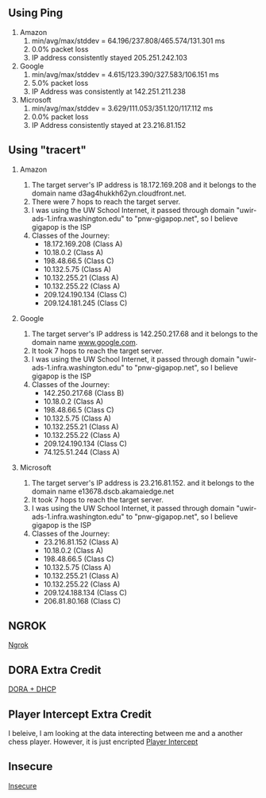 ## Using Ping
1. Amazon
   1. min/avg/max/stddev = 64.196/237.808/465.574/131.301 ms
   2. 0.0% packet loss
   3. IP address consistently stayed 205.251.242.103
2. Google
   1. min/avg/max/stddev = 4.615/123.390/327.583/106.151 ms
   2. 5.0% packet loss
   3. IP Address was consistently at 142.251.211.238
3. Microsoft
   1. min/avg/max/stddev = 3.629/111.053/351.120/117.112 ms
   2. 0.0% packet loss
   3. IP Address consistently stayed at 23.216.81.152



## Using "tracert" 
1. Amazon
   1. The target server's IP address is 18.172.169.208 and it belongs to the domain name d3ag4hukkh62yn.cloudfront.net.
   2. There were 7 hops to reach the target server.
   3. I was using the UW School Internet, it passed through domain "uwir-ads-1.infra.washington.edu" to "pnw-gigapop.net", so I believe gigapop is the ISP
   4. Classes of the Journey:
      - 18.172.169.208 (Class A) 
      - 10.18.0.2 (Class A)
      - 198.48.66.5 (Class C) 
      - 10.132.5.75 (Class A) 
      - 10.132.255.21 (Class A) 
      - 10.132.255.22 (Class A) 
      - 209.124.190.134 (Class C) 
      - 209.124.181.245 (Class C)

2. Google
   1. The target server's IP address is 142.250.217.68 and it belongs to the domain name www.google.com.
   2. It took 7 hops to reach the target server.
   3. I was using the UW School Internet, it passed through domain "uwir-ads-1.infra.washington.edu" to "pnw-gigapop.net", so I believe gigapop is the ISP
   4. Classes of the Journey: 
      - 142.250.217.68 (Class B)
      - 10.18.0.2 (Class A) 
      - 198.48.66.5 (Class C) 
      - 10.132.5.75 (Class A) 
      - 10.132.255.21 (Class A) 
      - 10.132.255.22 (Class A) 
      - 209.124.190.134 (Class C) 
      - 74.125.51.244 (Class A)

3. Microsoft
   1. The target server's IP address is 23.216.81.152. and it belongs to the domain name e13678.dscb.akamaiedge.net 
   2. It took 7 hops to reach the target server.
   3. I was using the UW School Internet, it passed through domain "uwir-ads-1.infra.washington.edu" to "pnw-gigapop.net", so I believe gigapop is the ISP
   4. Classes of the Journey: 
      - 23.216.81.152 (Class A) 
      - 10.18.0.2 (Class A) 
      - 198.48.66.5 (Class C) 
      - 10.132.5.75 (Class A) 
      - 10.132.255.21 (Class A) 
      - 10.132.255.22 (Class A) 
      - 209.124.188.134 (Class C) 
      - 206.81.80.168 (Class C)

## NGROK 

[Ngrok](https://github.com/ahmedg10/tcptools/blob/34ee7c00d95066293d32a63c16014ef3c01d2cfb/ngrok-proof.jpg)

## DORA Extra Credit 
[DORA + DHCP](https://github.com/ahmedg10/tcptools/blob/main/Dora%2Blease.jpg)


## Player Intercept Extra Credit 
I beleive, I am looking at the data interecting between me and a another chess player. However, it is just encripted
[Player Intercept](https://github.com/ahmedg10/tcptools/blob/main/PlayerIntercept.jpg)


## Insecure 
[Insecure](https://github.com/ahmedg10/tcptools/blob/main/insecure.jpg)

